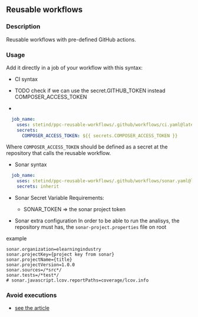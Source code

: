 ## Reusable workflows

### Description
Reusable workflows with pre-defined GitHub actions.

### Usage
Add it directly in a job of your workflow with this syntax:

* CI syntax

* TODO check if we can use the secret.GITHUB_TOKEN instead COMPOSER_ACCESS_TOKEN
* 
```yaml
  job_name:
    uses: stetind/ppc-reusable-workflows/.github/workflows/ci.yaml@latest
    secrets:
      COMPOSER_ACCESS_TOKEN: ${{ secrets.COMPOSER_ACCESS_TOKEN }}
```
Where `COMPOSER_ACCESS_TOKEN` should be defined as a secret at
the repository that calls the reusable workflow.

* Sonar syntax
```yaml
  job_name:
    uses: stetind/ppc-reusable-workflows/.github/workflows/sonar.yaml@latest
    secrets: inherit
```
* Sonar Secret Variable Requirements:
  * SONAR_TOKEN => the sonar project token

* Sonar extra configuration
In order to be able to run the analisys, the repository must has, the `sonar-project.properties` file on root

example

```
sonar.organization=elearningindustry
sonar.projectKey={project key from sonar}
sonar.projectName={title}
sonar.projectVersion=1.0.0
sonar.sources=/*src*/
sonar.tests=/*test*/
# sonar.javascript.lcov.reportPaths=coverage/lcov.info
```

### Avoid executions
* [see the article](https://docs.github.com/en/actions/managing-workflow-runs/skipping-workflow-runs) 
